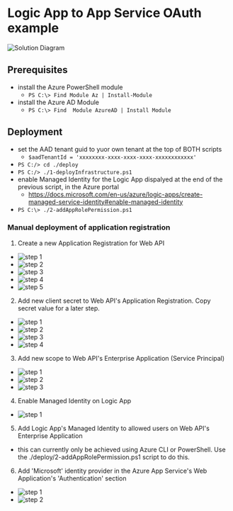 # Logic App to App Service OAuth example

![Solution Diagram](https://github.com/cbellee/logic-app-app-srv-api-oauth/blob/main/solution.png)

## Prerequisites

- install the Azure PowerShell module
  - `PS C:\> Find Module Az | Install-Module`
- install the Azure AD Module
  - `PS C:\> Find  Module AzureAD | Install Module`
## Deployment

- set the AAD tenant guid to yuor own tenant at the top of BOTH scripts
  - `$aadTenantId = 'xxxxxxxx-xxxx-xxxx-xxxx-xxxxxxxxxxxx'` 
- `PS C:/> cd ./deploy` 
- `PS C:/> ./1-deployInfrastructure.ps1`
- enable Managed Identity for the Logic App dispalyed at the end of the previous script, in the Azure portal
  - https://docs.microsoft.com/en-us/azure/logic-apps/create-managed-service-identity#enable-managed-identity
- `PS C:\> ./2-addAppRolePermission.ps1`

### Manual deployment of application registration 

1. Create a new Application Registration for Web API
- ![step 1](https://github.com/cbellee/logic-app-app-srv-api-oauth/blob/main/1-application-registration.png)
- ![step 2](https://github.com/cbellee/logic-app-app-srv-api-oauth/blob/main/2-application-registration.png)
- ![step 3](https://github.com/cbellee/logic-app-app-srv-api-oauth/blob/main/3-application-registration.png)
- ![step 4](https://github.com/cbellee/logic-app-app-srv-api-oauth/blob/main/4-application-registration.png)
- ![step 5](https://github.com/cbellee/logic-app-app-srv-api-oauth/blob/main/5-application-registration.png)
2. Add new client secret to Web API's Application Registration. Copy secret value for a later step.
- ![step 1](https://github.com/cbellee/logic-app-app-srv-api-oauth/blob/main/6-application-registration.png)
- ![step 2](https://github.com/cbellee/logic-app-app-srv-api-oauth/blob/main/7-application-registration.png)
- ![step 3](https://github.com/cbellee/logic-app-app-srv-api-oauth/blob/main/8-application-registration.png)
- ![step 4](https://github.com/cbellee/logic-app-app-srv-api-oauth/blob/main/9-application-registration.png)
3. Add new scope to Web API's Enterprise Application (Service Principal)
- ![step 1](https://github.com/cbellee/logic-app-app-srv-api-oauth/blob/main/10-application-registration.png)
- ![step 2](https://github.com/cbellee/logic-app-app-srv-api-oauth/blob/main/11-application-registration.png)
- ![step 3](https://github.com/cbellee/logic-app-app-srv-api-oauth/blob/main/12-application-registration.png)
4. Enable Managed Identity on Logic App
- ![step 1](https://github.com/cbellee/logic-app-app-srv-api-oauth/blob/main/13-application-registration.png)
5. Add Logic App's Managed Identity to allowed users on Web API's Enterprise Application
- this can currently only be achieved using Azure CLI or PowerShell. Use the ./deploy/2-addAppRolePermission.ps1 script to do this.
6. Add 'Microsoft' identity provider in the Azure App Service's Web Application's 'Authentication' section 
- ![step 1](https://github.com/cbellee/logic-app-app-srv-api-oauth/blob/main/14-application-registration.png)
- ![step 2](https://github.com/cbellee/logic-app-app-srv-api-oauth/blob/main/15-application-registration.png)
